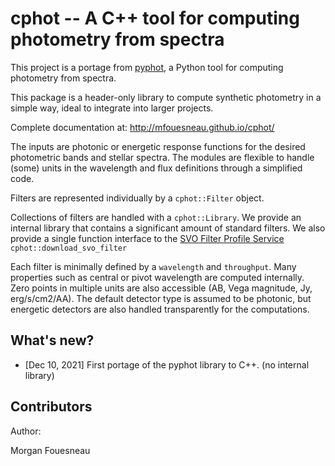 # cphot -- A C++ tool for computing photometry from spectra

This project is a portage from [pyphot](http://mfouesneau.github.io/pyphot/), a Python tool for computing photometry from spectra.

This package is a header-only library to compute synthetic photometry in a simple way, ideal to
integrate into larger projects.

Complete documentation at: http://mfouesneau.github.io/cphot/

The inputs are photonic or energetic response functions for the desired
photometric bands and stellar spectra. The modules are flexible to handle (some) units
in the wavelength and flux definitions through a simplified code.

Filters are represented individually by a `cphot::Filter` object.

Collections of filters are handled with a `cphot::Library`. We provide an internal library that
contains a significant amount of standard filters.
We also provide a single function interface to the [SVO Filter Profile Service](http://svo2.cab.inta-csic.es/theory/fps/) `cphot::download_svo_filter`

Each filter is minimally defined by a `wavelength` and `throughput`. Many properties such as central or pivot wavelength are computed internally. Zero points in multiple units are also accessible (AB, Vega magnitude, Jy, erg/s/cm2/AA). The default detector type is assumed to be photonic, but energetic detectors are also handled transparently for the computations.

What's new?
-----------

* [Dec 10, 2021] First portage of the pyphot library to C++. (no internal library)

Contributors
------------

Author:

Morgan Fouesneau
